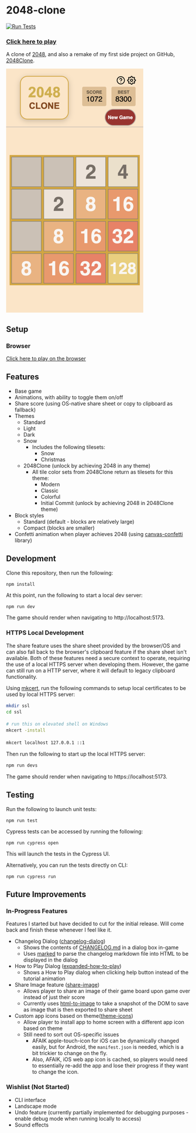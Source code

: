 # 2048-clone

[![Run Tests](https://github.com/Coteh/2048-clone/actions/workflows/run-tests.yml/badge.svg)](https://github.com/Coteh/2048-clone/actions/workflows/run-tests.yml)

### [**Click here to play**](https://coteh.github.io/2048-clone)

A clone of [2048](https://play2048.co/), and also a remake of my first side project on GitHub, [2048Clone](https://github.com/Coteh/2048Clone).

![Browser Game Screenshot](screenshot.png "Browser Game Screenshot")

## Setup

### Browser

[Click here to play on the browser](https://coteh.github.io/2048-clone)

## Features

- Base game
- Animations, with ability to toggle them on/off
- Share score (using OS-native share sheet or copy to clipboard as fallback)
- Themes
    - Standard
    - Light
    - Dark
    - Snow
        - Includes the following tilesets:
            - Snow
            - Christmas
    - 2048Clone (unlock by achieving 2048 in any theme)
        - All tile color sets from 2048Clone return as tilesets for this theme:
            - Modern
            - Classic
            - Colorful
            - Initial Commit (unlock by achieving 2048 in 2048Clone theme)
- Block styles
    - Standard (default - blocks are relatively large)
    - Compact (blocks are smaller)
- Confetti animation when player achieves 2048 (using [canvas-confetti](https://github.com/catdad/canvas-confetti) library)

## Development

Clone this repository, then run the following:

```
npm install
```

At this point, run the following to start a local dev server:

```sh
npm run dev
```

The game should render when navigating to http://localhost:5173.

### HTTPS Local Development

The share feature uses the share sheet provided by the browser/OS and can also fall back to the browser's clipboard feature if the share sheet isn't available. Both of these features need a secure context to operate, requiring the use of a local HTTPS server when developing them. However, the game can still run on a HTTP server, where it will default to legacy clipboard functionality.

Using [mkcert](https://github.com/FiloSottile/mkcert), run the following commands to setup local certificates to be used by local HTTPS server:

```sh
mkdir ssl
cd ssl

# run this on elevated shell on Windows
mkcert -install

mkcert localhost 127.0.0.1 ::1
```

Then run the following to start up the local HTTPS server:

```sh
npm run devs
```

The game should render when navigating to https://localhost:5173.

## Testing

Run the following to launch unit tests:

```
npm run test
```

Cypress tests can be accessed by running the following:

```
npm run cypress open
```

This will launch the tests in the Cypress UI. 

Alternatively, you can run the tests directly on CLI:

```
npm run cypress run
```

## Future Improvements

### In-Progress Features

Features I started but have decided to cut for the initial release. Will come back and finish these whenever I feel like it.

- Changelog Dialog ([changelog-dialog](https://github.com/Coteh/2048-clone/tree/changelog-dialog))
    - Shows the contents of [CHANGELOG.md](CHANGELOG.md) in a dialog box in-game
    - Uses [marked](https://github.com/markedjs/marked) to parse the changelog markdown file into HTML to be displayed in the dialog
- How to Play Dialog ([expanded-how-to-play](https://github.com/Coteh/2048-clone/tree/expanded-how-to-play))
    - Shows a How to Play dialog when clicking help button instead of the tutorial animation
- Share Image feature ([share-image](https://github.com/Coteh/2048-clone/tree/share-image))
    - Allows player to share an image of their game board upon game over instead of just their score
    - Currently uses [html-to-image](https://github.com/bubkoo/html-to-image) to take a snapshot of the DOM to save as image that is then exported to share sheet
- Custom app icons based on theme([theme-icons](https://github.com/Coteh/2048-clone/tree/theme-icons))
    - Allow player to install app to home screen with a different app icon based on theme
    - Still need to sort out OS-specific issues
        - AFAIK apple-touch-icon for iOS can be dynamically changed easily, but for Android, the `manifest.json` is needed, which is a bit trickier to change on the fly.
        - Also, AFAIK, iOS web app icon is cached, so players would need to essentially re-add the app and lose their progress if they want to change the icon.

### Wishlist (Not Started)

- CLI interface
- Landscape mode
- Undo feature (currently partially implemented for debugging purposes - enable debug mode when running locally to access)
- Sound effects
